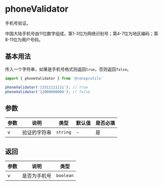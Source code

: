 # phoneValidator

手机号验证。

中国大陆手机号由11位数字组成，第1-3位为网络识别号；第4-7位为地区编码；第8-11位为用户号码。

## 基本用法

传入一个字符串，如果是手机号格式则返回`true`，否则返回`false`。

```ts
import { phoneValidator } from '@renzp/utils'

phoneValidator('13311111111'); // true
phoneValidator('12000000000'); // false
```

## 参数

| 参数 | 说明         | 类型     | 默认值 | 是否必填 |
| ---- | ------------ | -------- | ------ | -------- |
| v    | 验证的字符串 | `string` | -      | 是       |


## 返回

| 参数 | 说明         | 类型      |
| ---- | ------------ | --------- |
| v    | 是否为手机号 | `boolean` |
